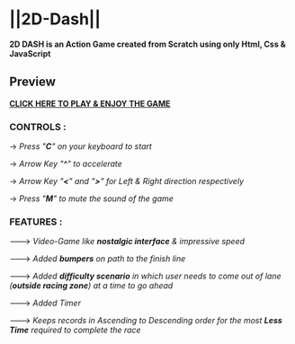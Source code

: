 # ||2D-Dash||

**2D DASH is an Action Game created from Scratch using only Html, Css & JavaScript**

## Preview
[**CLICK HERE TO PLAY & ENJOY THE GAME**](https://prachit082.github.io/3D-Racing-Game/) 

### **CONTROLS** :

-> *Press "**C**" on your keyboard to start*

-> *Arrow Key "**^**" to accelerate*

-> *Arrow Key "**<**" and "**>**" for Left & Right direction respectively*

-> *Press "**M**" to mute the sound of the game*


### **FEATURES** :

---> *Video-Game like **nostalgic interface** & impressive speed*

---> *Added **bumpers** on path to the finish line*

---> *Added **difficulty scenario** in which user needs to come out of lane (**outside racing zone**) at a time to go ahead*

---> *Added Timer*

---> *Keeps records in Ascending to Descending order for the most **Less Time** required to complete the race*

